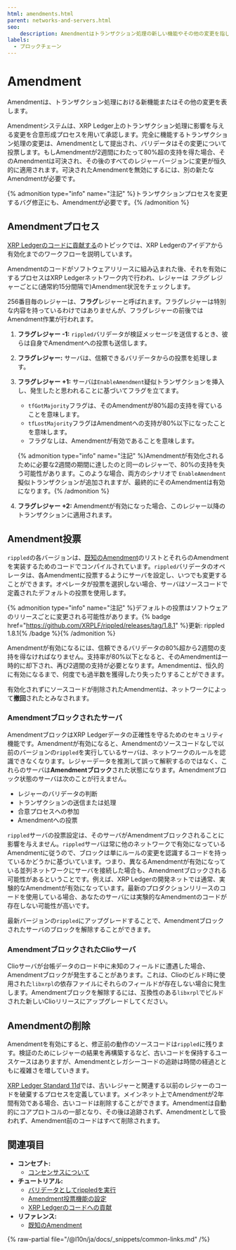 ```yaml
---
html: amendments.html
parent: networks-and-servers.html
seo:
    description: Amendmentはトランザクション処理の新しい機能やその他の変更を指します。バリデータはコンセンサスを通して連携し、XRP Ledgerにこれらのアップグレードを順序正しく適用します。
labels:
  - ブロックチェーン
---
```

# Amendment

Amendmentは、トランザクション処理における新機能またはその他の変更を表します。

Amendmentシステムは、XRP Ledger上のトランザクション処理に影響を与える変更を合意形成プロセスを用いて承認します。完全に機能するトランザクション処理の変更は、Amendmentとして提出され、バリデータはその変更について投票します。もしAmendmentが2週間にわたって80%超の支持を得た場合、そのAmendmentは可決され、その後のすべてのレジャーバージョンに変更が恒久的に適用されます。可決されたAmendmentを無効にするには、別の新たなAmendmentが必要です。

{% admonition type="info" name="注記" %}トランザクションプロセスを変更するバグ修正にも、Amendmentが必要です。{% /admonition %}

<!-- Amendmentチュートリアルに移動します。
すべてのAmendmentには、16進数の一意な短い名前があります。短い名前は読みやすくするためだけのものです。サーバは同じ Amendment IDを表すのに異なる名前を使うことができ、その名前が一意であることは保証されていません。Amendment IDは、Amendmentの短い名前のSHA-512Halfハッシュでなければなりません。
-->

## Amendmentプロセス

[XRP Ledgerのコードに貢献する](/resources/contribute-code/index.md)のトピックでは、XRP Ledgerのアイデアから有効化までのワークフローを説明しています。

Amendmentのコードがソフトウェアリリースに組み込まれた後、それを有効にするプロセスはXRP Ledgerネットワーク内で行われ、レジャーは _フラグ_ レジャーごとに(通常約15分間隔で)Amendment状況をチェックします。

256番目毎のレジャーは、**フラグ**レジャーと呼ばれます。フラグレジャーは特別な内容を持っているわけではありませんが、フラグレジャーの前後ではAmendment作業が行われます。

1. **フラグレジャー -1:** `rippled`バリデータが検証メッセージを送信するとき、彼らは自身でAmendmentへの投票も送信します。
2. **フラグレジャー:** サーバは、信頼できるバリデータからの投票を処理します。
3. **フラグレジャー +1:** サーバは`EnableAmendment`疑似トランザクションを挿入し、発生したと思われることに基づいてフラグを立てます。
    * `tfGotMajority`フラグは、そのAmendmentが80%超の支持を得ていることを意味します。
    * `tfLostMajority`フラグはAmendmentへの支持が80%以下になったことを意味します。
    * フラグなしは、Amendmentが有効であることを意味します。

    {% admonition type="info" name="注記" %}Amendmentが有効化されるために必要な2週間の期間に達したのと同一のレジャーで、80%の支持を失う可能性があります。このような場合、両方のシナリオで `EnableAmendment`擬似トランザクションが追加されますが、最終的にそのAmendmentは有効になります。{% /admonition %}

4. **フラグレジャー +2:** Amendmentが有効になった場合、このレジャー以降のトランザクションに適用されます。


## Amendment投票

`rippled`の各バージョンは、[既知のAmendment](/resources/known-amendments.md)のリストとそれらのAmendmentを実装するためのコードでコンパイルされています。`rippled`バリデータのオペレータは、各Amendmentに投票するようにサーバを設定し、いつでも変更することができます。オペレータが投票を選択しない場合、サーバはソースコードで定義されたデフォルトの投票を使用します。

{% admonition type="info" name="注記" %}デフォルトの投票はソフトウェアのリリースごとに変更される可能性があります。{% badge href="https://github.com/XRPLF/rippled/releases/tag/1.8.1" %}更新: rippled 1.8.1{% /badge %}{% /admonition %}

Amendmentが有効になるには、信頼できるバリデータの80%超から2週間の支持を得なければなりません。支持率が80%以下となると、そのAmendmentは一時的に却下され、再び2週間の支持が必要となります。Amendmentは、恒久的に有効になるまで、何度でも過半数を獲得したり失ったりすることができます。

有効化されずにソースコードが削除されたAmendmentは、ネットワークによって**撤回**されたとみなされます。


### Amendmentブロックされたサーバ
<a id="amendment-blocked"></a>

AmendmentブロックはXRP Ledgerデータの正確性を守るためのセキュリティ機能です。Amendmentが有効になると、Amendmentのソースコードなしで以前のバージョンの`rippled`を実行しているサーバは、ネットワークのルールを認識できなくなります。レジャーデータを推測して誤って解釈するのではなく、これらのサーバは**Amendmentブロック**された状態になります。Amendmentブロック状態のサーバは次のことが行えません。

* レジャーのバリデータの判断
* トランザクションの送信または処理
* 合意プロセスへの参加
* Amendmentへの投票

`rippled`サーバの投票設定は、そのサーバがAmendmentブロックされることに影響を与えません。`rippled`サーバは常に他のネットワークで有効になっているAmendmentに従うので、ブロックは単にルールの変更を認識するコードを持っているかどうかに基づいています。つまり、異なるAmendmentが有効になっている並列ネットワークにサーバを接続した場合も、Amendmentブロックされる可能性があるということです。例えば、XRP Ledgerの開発ネットでは通常、実験的なAmendmentが有効になっています。最新のプロダクションリリースのコードを使用している場合、あなたのサーバには実験的なAmendmentのコードが存在しない可能性が高いです。

最新バージョンの`rippled`にアップグレードすることで、Amendmentブロックされたサーバのブロックを解除することができます。


### AmendmentブロックされたClioサーバ
<a id="amendment-blocked-clio-servers"></a>

Clioサーバが台帳データのロード中に未知のフィールドに遭遇した場合、Amendmentブロックが発生することがあります。これは、Clioのビルド時に使用された`libxrpl`の依存ファイルにそれらのフィールドが存在しない場合に発生します。Amendmentブロックを解除するには、互換性のある`libxrpl`でビルドされた新しいClioリリースにアップグレードしてください。

## Amendmentの削除

Amendmentを有効にすると、修正前の動作のソースコードは`rippled`に残ります。検証のためにレジャーの結果を再構築するなど、古いコードを保持するユースケースはありますが、Amendmentとレガシーコードの追跡は時間の経過とともに複雑さを増していきます。

[XRP Ledger Standard 11d](https://github.com/XRPLF/XRPL-Standards/discussions/19)では、古いレジャーと関連する以前のレジャーのコードを破棄するプロセスを定義しています。メインネット上でAmendmentが2年間有効である場合、古いコードは削除することができます。Amendmentは自動的にコアプロトコルの一部となり、その後は追跡されず、Amendmentとして扱われず、Amendment前のコードはすべて削除されます。


## 関連項目

- **コンセプト:**
    - [コンセンサスについて](../consensus-protocol/index.md)
- **チュートリアル:**
    - [バリデータとしてrippledを実行](../../infrastructure/configuration/server-modes/run-rippled-as-a-validator.md)
    - [Amendment投票機能の設定](../../infrastructure/configuration/configure-amendment-voting.md)
    - [XRP Ledgerのコードへの貢献](/resources/contribute-code/index.md)
- **リファレンス:**
    - [既知のAmendment](/resources/known-amendments.md)

{% raw-partial file="/@l10n/ja/docs/_snippets/common-links.md" /%}
